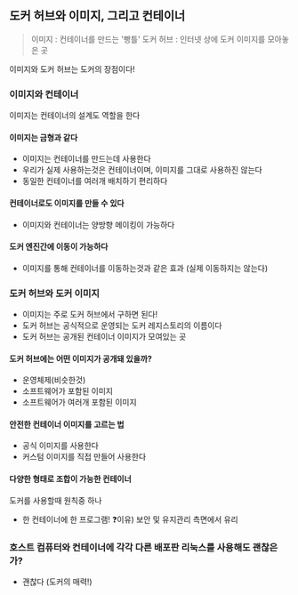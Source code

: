 ## 도커 허브와 이미지, 그리고 컨테이너
> 이미지 : 컨테이너를 만드는 '빵틀'
> 도커 허브 : 인터넷 상에 도커 이미지를 모아놓은 곳

이미지와 도커 허브는 도커의 장점이다!

### 이미지와 컨테이너

이미지는 컨테이너의 설계도 역할을 한다

#### 이미지는 금형과 같다
- 이미지는 컨테이너를 만드는데 사용한다
- 우리가 실제 사용하는것은 컨테이너이며, 이미지를 그대로 사용하진 않는다
- 동일한 컨테이너를 여러개 배치하기 편리하다

#### 컨테이너로도 이미지를 만들 수 있다
- 이미지와 컨테이너는 양방향 메이킹이 가능하다

#### 도커 엔진간에 이동이 가능하다
- 이미지를 통해 컨테이너를 이동하는것과 같은 효과 (실제 이동하지는 않는다)


### 도커 허브와 도커 이미지
- 이미지는 주로 도커 허브에서 구하면 된다!
- 도커 허브는 공식적으로 운영되는 도커 레지스토리의 이름이다
- 도커 허브는 공개된 컨테이너 이미지가 모여있는 곳


#### 도커 허브에는 어떤 이미지가 공개돼 있을까?
- 운영체제(비슷한것)
- 소프트웨어가 포함된 이미지
- 소프트웨어가 여러개 포함된 이미지

#### 안전한 컨테이너 이미지를 고르는 법
- 공식 이미지를 사용한다
- 커스텀 이미지를 직접 만들어 사용한다

#### 다양한 형태로 조합이 가능한 컨테이너

도커를 사용할때 원칙중 하나
- 한 컨테이너에 한 프로그램!
❓이유) 보안 및 유지관리 측면에서 유리

### 호스트 컴퓨터와 컨테이너에 각각 다른 배포판 리눅스를 사용해도 괜찮은가?
- 괜찮다 (도커의 매력!)

